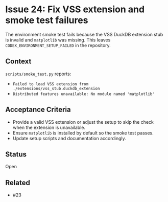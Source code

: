 # Issue 24: Fix VSS extension and smoke test failures

The environment smoke test fails because the VSS DuckDB extension stub is invalid and `matplotlib` was missing.
This leaves `CODEX_ENVIRONMENT_SETUP_FAILED` in the repository.

## Context
`scripts/smoke_test.py` reports:
- `Failed to load VSS extension from ./extensions/vss_stub.duckdb_extension`
- `Distributed features unavailable: No module named 'matplotlib'`

## Acceptance Criteria
- Provide a valid VSS extension or adjust the setup to skip the check when the extension is unavailable.
- Ensure `matplotlib` is installed by default so the smoke test passes.
- Update setup scripts and documentation accordingly.

## Status
Open

## Related
- #23
